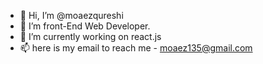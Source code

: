 - 👋 Hi, I’m @moaezqureshi
- 👀 I’m front-End Web Developer.
- 🌱 I’m currently working on react.js
- 📫 here is my email to reach me - moaez135@gmail.com
